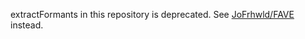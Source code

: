 extractFormants in this repository is deprecated. See [JoFrhwld/FAVE](https://github.com/JoFrhwld/FAVE) instead.